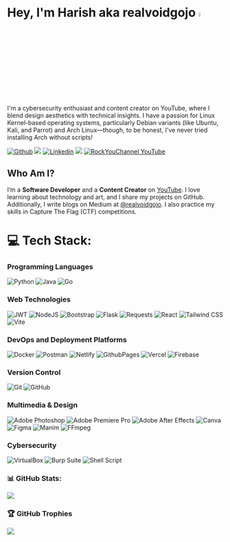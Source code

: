 # Hey, I'm Harish aka realvoidgojo <img src="https://media.giphy.com/media/hvRJCLFzcasrR4ia7z/giphy.gif" width="5%">

I'm a cybersecurity enthusiast and content creator on YouTube, where I blend design aesthetics with technical insights. I have a passion for Linux Kernel-based operating systems, particularly Debian variants (like Ubuntu, Kali, and Parrot) and Arch Linux—though, to be honest, I've never tried installing Arch without scripts!

[![Github](https://img.shields.io/github/followers/realvoidgojo?label=Follow&style=social)](https://github.com/realvoidgojo)
![](https://komarev.com/ghpvc/?username=realvoidgojo&color=green)
[![Linkedin](https://img.shields.io/badge/-Harish%20Sivaraman-blue?style=flat-square&logo=linkedin&logoColor=white&link=https://www.linkedin.com/in/realvoidgojo/)](https://www.linkedin.com/in/realvoidgojo/)
<a href="https://instagram.com/realvoidgojo" target="_blank"><img src="https://img.shields.io/badge/Instagram-%23E4405F.svg?logo=Instagram&logoColor=white" /></a>
[![RockYouChannel YouTube](https://img.shields.io/youtube/channel/subscribers/UCSF6yyDHbBv8uy8dE0OuCww?style=social)]([https://www.youtube.com/@rockyousec](https://www.youtube.com/@RockYouChannel/videos))

## Who Am I?
I’m a **Software Developer**  and a **Content Creator** on [YouTube](https://www.youtube.com/@rockyouchannel/videos). I love learning about technology and art, and I share my projects on GitHub. Additionally, I write blogs on Medium at [@realvoidgojo](https://medium.com/@realvoidgojo). I also practice my skills in Capture The Flag (CTF) competitions.


# 💻 Tech Stack:

### Programming Languages

  ![Python](https://img.shields.io/badge/python-3670A0?style=for-the-badge&logo=python&logoColor=ffdd54)
  ![Java](https://img.shields.io/badge/Java-%23ED8B00.svg?style=for-the-badge&logo=java&logoColor=white)
  ![Go](https://img.shields.io/badge/go-%2300ADD8.svg?style=for-the-badge&logo=go&logoColor=white)
  
  
  ### Web Technologies
  
  ![JWT](https://img.shields.io/badge/JWT-black?style=for-the-badge&logo=JSON%20web%20tokens)
  ![NodeJS](https://img.shields.io/badge/node.js-6DA55F?style=for-the-badge&logo=node.js&logoColor=white)
  ![Bootstrap](https://img.shields.io/badge/bootstrap-%238511FA.svg?style=for-the-badge&logo=bootstrap&logoColor=white)
  ![Flask](https://img.shields.io/badge/flask-%23000.svg?style=for-the-badge&logo=flask&logoColor=white)
  ![Requests](https://img.shields.io/badge/Requests-%23E34F26.svg?style=for-the-badge&logo=python&logoColor=white)
  ![React](https://img.shields.io/badge/react-%2320232a.svg?style=for-the-badge&logo=react&logoColor=%2361DAFB)
  ![Tailwind CSS](https://img.shields.io/badge/tailwindcss-%2338B2AC.svg?style=for-the-badge&logo=tailwind-css&logoColor=white)
  ![Vite](https://img.shields.io/badge/vite-%23646CFF.svg?style=for-the-badge&logo=vite&logoColor=white)


### DevOps and Deployment Platforms

  ![Docker](https://img.shields.io/badge/docker-%230db7ed.svg?style=for-the-badge&logo=docker&logoColor=white)
  ![Postman](https://img.shields.io/badge/Postman-FF6C37?style=for-the-badge&logo=postman&logoColor=white)
  ![Netlify](https://img.shields.io/badge/netlify-%23000000.svg?style=for-the-badge&logo=netlify&logoColor=#00C7B7)
  ![GithubPages](https://img.shields.io/badge/github%20pages-121013?style=for-the-badge&logo=github&logoColor=white) 
  ![Vercel](https://img.shields.io/badge/vercel-%23000000.svg?style=for-the-badge&logo=vercel&logoColor=white)
  ![Firebase](https://img.shields.io/badge/Firebase-039BE5?style=for-the-badge&logo=Firebase&logoColor=white)

### Version Control

  ![Git](https://img.shields.io/badge/Git-%23F05033.svg?style=for-the-badge&logo=git&logoColor=white)
  ![GitHub](https://img.shields.io/badge/GitHub-%23181717.svg?style=for-the-badge&logo=github&logoColor=white)
  
### Multimedia & Design
![Adobe Photoshop](https://img.shields.io/badge/adobe%20photoshop-%2331A8FF.svg?style=for-the-badge&logo=adobe%20photoshop&logoColor=white)
![Adobe Premiere Pro](https://img.shields.io/badge/Adobe%20Premiere%20Pro-9999FF.svg?style=for-the-badge&logo=Adobe%20Premiere%20Pro&logoColor=white)
![Adobe After Effects](https://img.shields.io/badge/Adobe%20After%20Effects-9999FF.svg?style=for-the-badge&logo=Adobe%20After%20Effects&logoColor=white)
![Canva](https://img.shields.io/badge/Canva-%2300C4CC.svg?style=for-the-badge&logo=canva&logoColor=white) ![Figma](https://img.shields.io/badge/figma-%23F24E1E.svg?style=for-the-badge&logo=figma&logoColor=white)
![Manim](https://img.shields.io/badge/Manim-%2338B2AC.svg?style=for-the-badge&logo=python&logoColor=white) 
![FFmpeg](https://img.shields.io/badge/FFmpeg-%2300FF00.svg?style=for-the-badge&logo=ffmpeg&logoColor=white) 
  

### Cybersecurity
![VirtualBox](https://img.shields.io/badge/VirtualBox-%23183A61.svg?style=for-the-badge&logo=VirtualBox&logoColor=white) 
![Burp Suite](https://img.shields.io/badge/burp%20suite-FE7A16?style=for-the-badge&logo=burp-suite&logoColor=white)
![Shell Script](https://img.shields.io/badge/shell_script-%23121011.svg?style=for-the-badge&logo=gnu-bash&logoColor=white)

 




### 📊 GitHub Stats:

![](https://github-readme-stats.vercel.app/api?username=realvoidgojo&theme=dark&hide_border=false&include_all_commits=false&count_private=false)

### 🏆 GitHub Trophies

![](https://github-profile-trophy.vercel.app/?username=realvoidgojo&theme=dark&no-frame=false&no-bg=true&margin-w=4)
